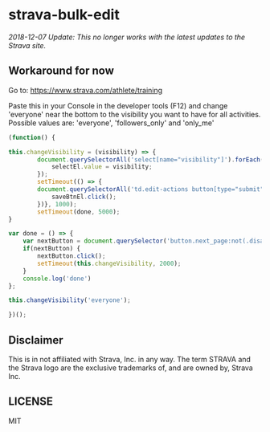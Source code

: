 strava-bulk-edit
========================

_2018-12-07 Update: This no longer works with the latest updates to the Strava site._


## Workaround for now

Go to: https://www.strava.com/athlete/training

Paste this in your Console in the developer tools (F12) and change 'everyone' near the bottom to the visibility you want to have for all activities. Possible values are: 'everyone', 'followers_only' and 'only_me'

```js
(function() {

this.changeVisibility = (visibility) => {
		document.querySelectorAll('select[name="visibility"]').forEach(selectEl => {
			selectEl.value = visibility;
        });
		setTimeout(() => {
		document.querySelectorAll('td.edit-actions button[type="submit"]').forEach(saveBtnEl => {
			saveBtnEl.click();
        })}, 1000);
		setTimeout(done, 5000);
}

var done = () => {
	var nextButton = document.querySelector('button.next_page:not(.disabled)');
	if(nextButton) {
		nextButton.click();
		setTimeout(this.changeVisibility, 2000);
    }
	console.log('done')
};

this.changeVisibility('everyone');

})();


```

## Disclaimer

This is in not affiliated with Strava, Inc. in any way. The term STRAVA and the Strava logo are the exclusive trademarks of, and are owned by, Strava Inc.

## LICENSE

MIT
